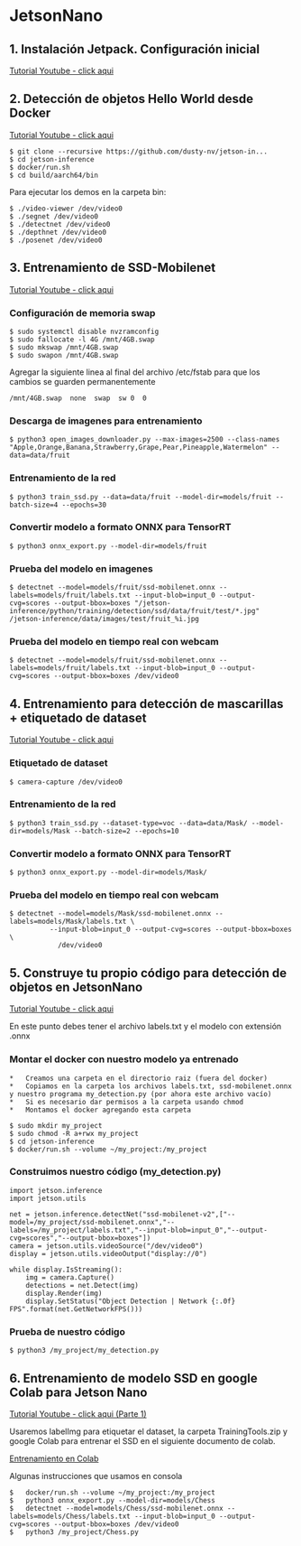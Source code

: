 # JetsonNano

## 1. Instalación Jetpack. Configuración inicial

[Tutorial Youtube - click aqui](https://www.youtube.com/watch?v=6uqM6ltCLlE&list=PLsjK_a5MFguIUJJ1GPt1I2eN6cihKg2kG)


## 2. Detección de objetos Hello World desde Docker

[Tutorial Youtube - click aqui](https://www.youtube.com/watch?v=6uqM6ltCLlE&list=PLsjK_a5MFguIUJJ1GPt1I2eN6cihKg2kG)

    $ git clone --recursive https://github.com/dusty-nv/jetson-in...
    $ cd jetson-inference
    $ docker/run.sh
    $ cd build/aarch64/bin

Para ejecutar los demos en la carpeta bin:

    $ ./video-viewer /dev/video0
    $ ./segnet /dev/video0
    $ ./detectnet /dev/video0
    $ ./depthnet /dev/video0
    $ ./posenet /dev/video0
    
## 3. Entrenamiento de SSD-Mobilenet

[Tutorial Youtube - click aqui](https://www.youtube.com/watch?v=HXFVexBPjMk&list=PLsjK_a5MFguIUJJ1GPt1I2eN6cihKg2kG&index=3)

### Configuración de memoria swap

    $ sudo systemctl disable nvzramconfig
    $ sudo fallocate -l 4G /mnt/4GB.swap
    $ sudo mkswap /mnt/4GB.swap
    $ sudo swapon /mnt/4GB.swap

Agregar la siguiente linea al final del archivo /etc/fstab para que los cambios se guarden permanentemente

    /mnt/4GB.swap  none  swap  sw 0  0

### Descarga de imagenes para entrenamiento

    $ python3 open_images_downloader.py --max-images=2500 --class-names "Apple,Orange,Banana,Strawberry,Grape,Pear,Pineapple,Watermelon" --data=data/fruit
    
### Entrenamiento de la red

    $ python3 train_ssd.py --data=data/fruit --model-dir=models/fruit --batch-size=4 --epochs=30

### Convertir modelo a formato ONNX para TensorRT

    $ python3 onnx_export.py --model-dir=models/fruit

### Prueba del modelo en imagenes

    $ detectnet --model=models/fruit/ssd-mobilenet.onnx --labels=models/fruit/labels.txt --input-blob=input_0 --output-cvg=scores --output-bbox=boxes "/jetson-inference/python/training/detection/ssd/data/fruit/test/*.jpg" /jetson-inference/data/images/test/fruit_%i.jpg

### Prueba del modelo en tiempo real con webcam

    $ detectnet --model=models/fruit/ssd-mobilenet.onnx --labels=models/fruit/labels.txt --input-blob=input_0 --output-cvg=scores --output-bbox=boxes /dev/video0

## 4. Entrenamiento para detección de mascarillas + etiquetado de dataset 

[Tutorial Youtube - click aqui](https://www.youtube.com/watch?v=HC8bq3fFoTk&list=PLsjK_a5MFguIUJJ1GPt1I2eN6cihKg2kG&index=5)

### Etiquetado de dataset

    $ camera-capture /dev/video0

### Entrenamiento de la red

    $ python3 train_ssd.py --dataset-type=voc --data=data/Mask/ --model-dir=models/Mask --batch-size=2 --epochs=10
    
### Convertir modelo a formato ONNX para TensorRT

    $ python3 onnx_export.py --model-dir=models/Mask/

### Prueba del modelo en tiempo real con webcam

    $ detectnet --model=models/Mask/ssd-mobilenet.onnx --labels=models/Mask/labels.txt \
              --input-blob=input_0 --output-cvg=scores --output-bbox=boxes \
                /dev/video0
## 5. Construye tu propio código para detección de objetos en JetsonNano

[Tutorial Youtube - click aqui](https://colab.research.google.com/drive/1PrzHKE0yKtyGWIlWIC5OAZv4ywMGDDTZ?usp=sharing)

En este punto debes tener el archivo labels.txt y el modelo con extensión .onnx

### Montar el docker con nuestro modelo ya entrenado
    *   Creamos una carpeta en el directorio raiz (fuera del docker)
    *   Copiamos en la carpeta los archivos labels.txt, ssd-mobilenet.onnx y nuestro programa my_detection.py (por ahora este archivo vacío)
    *   Si es necesario dar permisos a la carpeta usando chmod
    *   Montamos el docker agregando esta carpeta
    
    $ sudo mkdir my_project
    $ sudo chmod -R a+rwx my_project
    $ cd jetson-inference
    $ docker/run.sh --volume ~/my_project:/my_project

### Construimos nuestro código (my_detection.py)

    import jetson.inference
    import jetson.utils

    net = jetson.inference.detectNet("ssd-mobilenet-v2",["--model=/my_project/ssd-mobilenet.onnx","--labels=/my_project/labels.txt","--input-blob=input_0","--output-cvg=scores","--output-bbox=boxes"])
    camera = jetson.utils.videoSource("/dev/video0")
    display = jetson.utils.videoOutput("display://0")

    while display.IsStreaming():
        img = camera.Capture()
        detections = net.Detect(img)
        display.Render(img)
        display.SetStatus("Object Detection | Network {:.0f} FPS".format(net.GetNetworkFPS()))

### Prueba de nuestro código

    $ python3 /my_project/my_detection.py
    
## 6. Entrenamiento de modelo SSD en google Colab para Jetson Nano
[Tutorial Youtube - click aqui (Parte 1)](https://www.youtube.com/watch?v=KOcY-Ga0ZSo&list=PLsjK_a5MFguIUJJ1GPt1I2eN6cihKg2kG&index=9)

Usaremos labelImg para etiquetar el dataset, la carpeta TrainingTools.zip y google Colab para entrenar el SSD en el siguiente documento de colab.

[Entrenamiento en Colab](https://colab.research.google.com/drive/1PrzHKE0yKtyGWIlWIC5OAZv4ywMGDDTZ?usp=sharing)

Algunas instrucciones que usamos en consola

    $   docker/run.sh --volume ~/my_project:/my_project
    $   python3 onnx_export.py --model-dir=models/Chess 
    $   detectnet --model=models/Chess/ssd-mobilenet.onnx --labels=models/Chess/labels.txt --input-blob=input_0 --output-cvg=scores --output-bbox=boxes /dev/video0
    $   python3 /my_project/Chess.py
